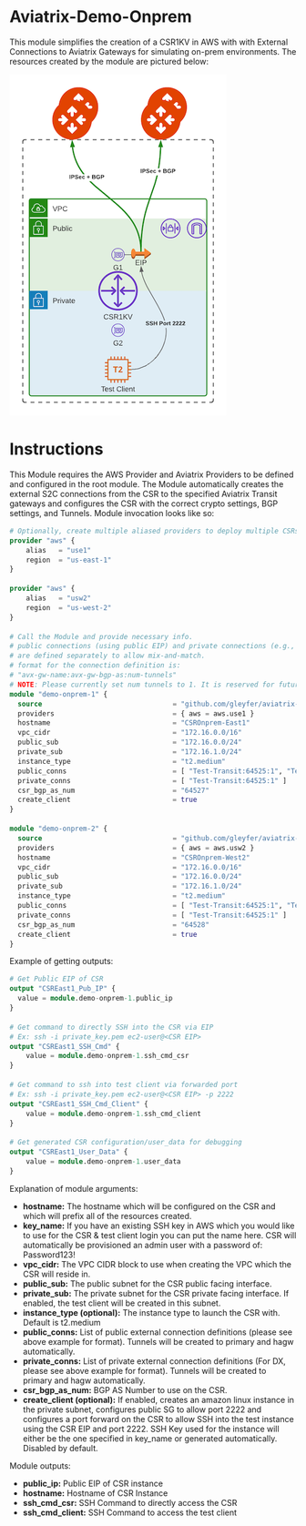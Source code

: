 # Aviatrix-Demo-Onprem

This module simplifies the creation of a CSR1KV in AWS with with External Connections to Aviatrix Gateways for simulating on-prem environments. The resources created by the module are pictured below:

![Topology](aviatrix-demo-onprem-Topology.png)

# Instructions

This Module requires the AWS Provider and Aviatrix Providers to be defined and configured in the root module. The Module automatically creates the external S2C connections from the CSR to the specified Aviatrix Transit gateways and configures the CSR with the correct crypto settings, BGP settings, and Tunnels. Module invocation looks like so:

```terraform
# Optionally, create multiple aliased providers to deploy multiple CSRs across regions
provider "aws" {
	alias   = "use1"
	region  = "us-east-1"
}

provider "aws" {
	alias   = "usw2"
	region  = "us-west-2"
}

# Call the Module and provide necessary info.
# public connections (using public EIP) and private connections (e.g., using DX) 
# are defined separately to allow mix-and-match.
# format for the connection definition is: 
# "avx-gw-name:avx-gw-bgp-as:num-tunnels"
# NOTE: Please currently set num tunnels to 1. It is reserved for future use
module "demo-onprem-1" {
  source                                = "github.com/gleyfer/aviatrix-demo-onprem"
  providers                             = { aws = aws.use1 }
  hostname                              = "CSROnprem-East1"
  vpc_cidr                              = "172.16.0.0/16"
  public_sub                            = "172.16.0.0/24"
  private_sub                           = "172.16.1.0/24"
  instance_type                         = "t2.medium"
  public_conns                          = [ "Test-Transit:64525:1", "TestWest-Transit:64526:1"]
  private_conns                         = [ "Test-Transit:64525:1" ]
  csr_bgp_as_num                        = "64527"
  create_client                         = true
}

module "demo-onprem-2" {
  source                                = "github.com/gleyfer/aviatrix-demo-onprem"
  providers                             = { aws = aws.usw2 }
  hostname                              = "CSROnprem-West2"
  vpc_cidr                              = "172.16.0.0/16"
  public_sub                            = "172.16.0.0/24"
  private_sub                           = "172.16.1.0/24"
  instance_type                         = "t2.medium"
  public_conns                          = [ "Test-Transit:64525:1", "TestWest-Transit:64526:1"]
  private_conns                         = [ "Test-Transit:64525:1" ]
  csr_bgp_as_num                        = "64528"
  create_client                         = true
}
```

Example of getting outputs:

```terraform
# Get Public EIP of CSR
output "CSREast1_Pub_IP" {
  value = module.demo-onprem-1.public_ip
}

# Get command to directly SSH into the CSR via EIP
# Ex: ssh -i private_key.pem ec2-user@<CSR EIP>
output "CSREast1_SSH_Cmd" {
    value = module.demo-onprem-1.ssh_cmd_csr
}

# Get command to ssh into test client via forwarded port
# Ex: ssh -i private_key.pem ec2-user@<CSR EIP> -p 2222
output "CSREast1_SSH_Cmd_Client" {
    value = module.demo-onprem-1.ssh_cmd_client
}

# Get generated CSR configuration/user_data for debugging
output "CSREast1_User_Data" {
    value = module.demo-onprem-1.user_data
}
```

Explanation of module arguments:

- **hostname:** The hostname which will be configured on the CSR and which will prefix all of the resources created.
- **key_name:** If you have an existing SSH key in AWS which you would like to use for the CSR & test client login you can put the name here. CSR will automatically be provisioned an admin user with a password of: Password123!
- **vpc_cidr:** The VPC CIDR block to use when creating the VPC which the CSR will reside in.
- **public_sub:** The public subnet for the CSR public facing interface.
- **private_sub:** The private subnet for the CSR private facing interface. If enabled, the test client will be created in this subnet.
- **instance_type (optional):** The instance type to launch the CSR with. Default is t2.medium
- **public_conns:** List of public external connection definitions (please see above example for format). Tunnels will be created to primary and hagw automatically.
- **private_conns:** List of private external connection definitions (For DX, please see above example for format). Tunnels will be created to primary and hagw automatically.
- **csr_bgp_as_num:** BGP AS Number to use on the CSR.
- **create_client (optional):** If enabled, creates an amazon linux instance in the private subnet, configures public SG to allow port 2222 and configures a port forward on the CSR to allow SSH into the test instance using the CSR EIP and port 2222. SSH Key used for the instance will either be the one specified in key_name or generated automatically. Disabled by default.

Module outputs:

- **public_ip:** Public EIP of CSR instance
- **hostname:** Hostname of CSR Instance
- **ssh_cmd_csr:** SSH Command to directly access the CSR
- **ssh_cmd_client:** SSH Command to access the test client
